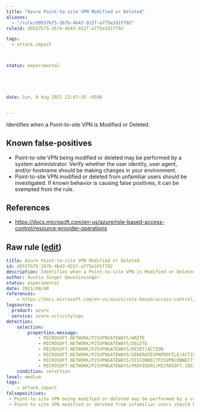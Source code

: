 ```yaml
---
title: "Azure Point-to-site VPN Modified or Deleted"
aliases:
  - "/rule/d9557b75-267b-4b43-922f-a775e2d1f792"
ruleid: d9557b75-267b-4b43-922f-a775e2d1f792

tags:
  - attack.impact



status: experimental





date: Sun, 8 Aug 2021 22:47:35 -0500


---
```


Identifies when a Point-to-site VPN is Modified or Deleted.

<!--more-->


## Known false-positives

* Point-to-site VPN being modified or deleted may be performed by a system administrator. Verify whether the user identity, user agent, and/or hostname should be making changes in your environment.
* Point-to-site VPN modified or deleted from unfamiliar users should be investigated. If known behavior is causing false positives, it can be exempted from the rule.



## References

* https://docs.microsoft.com/en-us/azure/role-based-access-control/resource-provider-operations


## Raw rule ([edit](https://github.com/SigmaHQ/sigma/edit/master/rules/cloud/azure/azure_network_p2s_vpn_modified_or_deleted.yml))
```yaml
title: Azure Point-to-site VPN Modified or Deleted
id: d9557b75-267b-4b43-922f-a775e2d1f792
description: Identifies when a Point-to-site VPN is Modified or Deleted.
author: Austin Songer @austinsonger
status: experimental
date: 2021/08/08
references:
    - https://docs.microsoft.com/en-us/azure/role-based-access-control/resource-provider-operations
logsource:
  product: azure
  service: azure.activitylogs
detection:
    selection:
        properties.message:
            - MICROSOFT.NETWORK/P2SVPNGATEWAYS/WRITE
            - MICROSOFT.NETWORK/P2SVPNGATEWAYS/DELETE
            - MICROSOFT.NETWORK/P2SVPNGATEWAYS/RESET/ACTION
            - MICROSOFT.NETWORK/P2SVPNGATEWAYS/GENERATEVPNPROFILE/ACTION
            - MICROSOFT.NETWORK/P2SVPNGATEWAYS/DISCONNECTP2SVPNCONNECTIONS/ACTION
            - MICROSOFT.NETWORK/P2SVPNGATEWAYS/PROVIDERS/MICROSOFT.INSIGHTS/DIAGNOSTICSETTINGS/WRITE
    condition: selection
level: medium
tags:
    - attack.impact
falsepositives:
 - Point-to-site VPN being modified or deleted may be performed by a system administrator. Verify whether the user identity, user agent, and/or hostname should be making changes in your environment. 
 - Point-to-site VPN modified or deleted from unfamiliar users should be investigated. If known behavior is causing false positives, it can be exempted from the rule.

```
